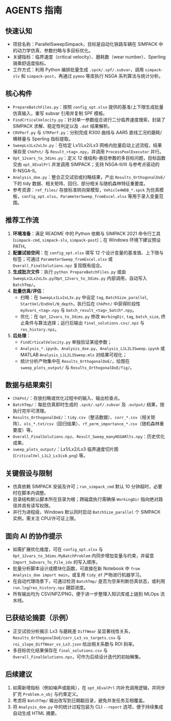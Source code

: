﻿# AGENTS 指南

## 快速认知
- 项目名称：ParallelSweepSimpack，目标是自动化铁路车辆在 SIMPACK 中的动力学仿真、参数扫略与多目标优化。
- 关键指标：临界速度（critical velocity）、磨耗数（wear number）、Sperling 骑乘舒适度指标。
- 工作方式：利用 Python 编排批量生成 `.spck/.spf/.subvar`，调用 `simpack-slv` 和 `simpack-post`，再通过 `pymoo` 等库执行 NSGA 系列算法与统计分析。

## 核心构件
- `PrepareBatchFiles.py`：按照 `config_opt.xlsx` 提供的基准/上下限生成批量仿真输入，重写 subvar 引用并复制 SPF 模板。
- `FindCrticalVelocity.py`：针对单一参数组合进行二分临界速度搜索，封装了 SIMPACK 求解、稳定性判定以及 `.dat` 结果解析。
- `CRVPerf.py` 与 `STRPerf.py`：分别完成 R300 曲线与 AAR5 直线工况的磨耗/横移量与 Sperling 指标提取。
- `SweepLx1Lx2xL3x.py`：在给定 Lx1/Lx2/Lx3 网格内批量启动上述流程，结果保存至 `ChkPnt/` 与 `Result_<tag>.npy`，并调用 `ProcessPoolExecutor` 并行。
- `Opt_12vars_to_3dims.py`：定义 12 维结构-悬挂参数的多目标问题，目标函数交由 `opt_XEvalPrl` 并发调用 SIMPACK；支持 NSGA-II/III 与参考点驱动的 R-NSGA-II。
- `Analysis_doe.py`：整合正交试验或扫略结果，产出 `Results_OrthogonalDoE/` 下的 tidy 数据、相关矩阵、回归、部分相关与随机森林特征重要度。
- 参考资源：`ref_files/` 存放标准转向架模型，`Vehicle4WDB_*.spck` 为仿真模板，`config_opt.xlsx`、`ParameterSweep_fromExcel.xlsx` 等用于录入变量范围。

## 推荐工作流
1. **环境准备**：满足 README 中的 Python 依赖与 SIMPACK 2021 命令行工具 (`simpack-cmd`, `simpack-slv`, `simpack-post`)；在 Windows 环境下建议预设 PATH。
2. **配置试验空间**：在 `config_opt.xlsx` 填写 12 个设计变量的基准值、上下限与标签；可通过 `ParameterSweep_fromExcel.xlsx` 或 `Overall_FinalSolutions.npz` 复现既有组合。
3. **生成批次文件**：执行 `python PrepareBatchFiles.py` 或由 `SweepLx1Lx2xL3x.py`/`Opt_12vars_to_3dims.py` 内部调用，自动写入 `BatchTmp/`。
4. **批量仿真/评估**：
   - 扫略：在 `SweepLx1Lx2xL3x.py` 中设定 `tag`, `BatchSize_parallel`, `StartVel/EndVel/N_depth`，执行后在 `ChkPnt/` 中获得阶段性 `myXvars_<tag>.npy` 与 `batch_result_<tag>_batch*.npy`。
   - 优化：在 `Opt_12vars_to_3dims.py` 修改 `WorkingDir`, `tag`, `batch_size`, 终止条件与算法选择；运行后输出 `final_solutions.csv/.npz` 与 `res_history.npz`。
5. **后处理**：
   - `FindCrticalVelocity.py` 单独验证某组参数；
   - `Analysis_*.ipynb`、`Analysis_doe.py`、`Analysis_L1L2L3Sweep.ipynb` 或 MATLAB `Analysis_L1L2L3Sweep.mlx` 对结果可视化；
   - 统计分析产物集中在 `Results_OrthogonalDoE/`，绘图在 `sweep_plots_output/` 与 `Results_OrthogonalDoE/fig/`。

## 数据与结果索引
- `ChkPnt/`：存放扫略或优化过程中的输入、输出检查点。
- `BatchTmp/`：每批仿真即时生成的 `.spck/.spf/.subvar` 及 `.output/` 结果，按执行完毕可清理。
- `Results_OrthogonalDoE/`：`tidy.csv`（整洁数据）、`corr_*.csv`（相关矩阵）、`ols_*.txt/csv`（回归结果）、`rf_perm_importance_*.csv`（随机森林重要度）等。
- `Overall_FinalSolutions.npz`、`Result_Sweep_manyNSGARlts.npy`：历史优化成果。
- `sweep_plots_output/`：Lx1/Lx2/Lx3 临界速度切片图 (`CriticalVel_L1L2_Lx3is0.png`) 等。

## 关键假设与限制
- 仿真依赖 SIMPACK 安装及许可；`run_simpack_cmd` 默认 10 分钟超时，必要时在脚本内调整。
- 目录结构默认脚本所在目录为根；跨磁盘执行需确保 `WorkingDir` 指向绝对路径并具有读写权限。
- 并行为进程级，Windows 默认同时启动 `BatchSize_parallel` 个 SIMPACK 实例，需关注 CPU/许可证上限。

## 面向 AI 的协作提示
- 如需扩展优化维度，可在 `config_opt.xlsx` 与 `Opt_12vars_to_3dims.MyBatchProblem` 内同步增加变量与约束，并留意 `Import_Subvars_To_File_idx` 的写入顺序。
- 批量分析脚本设计成模块化函数，可直接在新 Notebook 中 `from Analysis_doe import main`，或复用 `tidy_df` 产物进行机器学习。
- 在自动代理场景下，可通过检测 `BatchTmp/` 是否为空来判断仿真状态，或利用 `run.log`/`res_history.npz` 跟踪进度。
- 所有输出均为 CSV/NPZ/PNG，便于进一步整理入知识库或上链到 MLOps 流水线。

## 已获结论摘要（示例）
- 正交试验分析揭示 Lx3 与磨耗差 `DiffWear` 呈显著线性关系，`Results_OrthogonalDoE/corr_Lx3_vs_targets.csv` 与 `roi_slope_DiffWear_vs_Lx3.json` 给出相关系数与 ROI 斜率。
- 多目标优化结果保存在 `final_solutions.csv` 与 `Overall_FinalSolutions.npz`，可作为后续设计迭代的初始解集。

## 后续建议
1. 如需新增指标（例如噪声或能耗），在 `opt_XEvalPrl` 内补充调用逻辑，并同步扩充 `Problem.n_obj` 与约束定义。
2. 考虑将 `BatchTmp/` 输出改写到日期戳目录，避免并发任务互相覆盖。
3. 将 `Analysis_doe.py` 中的统计过程包装为 CLI `--report` 选项，便于持续集成自动生成 HTML 摘要。
